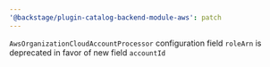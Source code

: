 ```yaml
---
'@backstage/plugin-catalog-backend-module-aws': patch
---
```


`AwsOrganizationCloudAccountProcessor` configuration field `roleArn` is deprecated in favor of new field `accountId`
